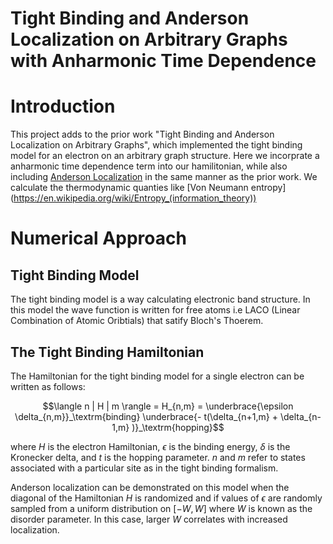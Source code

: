 # Tight Binding and Anderson Localization on Arbitrary Graphs with Anharmonic Time Dependence 






# Introduction
This project adds to the prior work "Tight Binding and Anderson Localization on Arbitrary Graphs", which implemented the tight binding model for an electron on an arbitrary graph structure. Here we incorprate a anharmonic time dependence term into our hamilitonian, while also including [Anderson Localization](https://en.wikipedia.org/wiki/Anderson_localization) in the same manner as the prior work. We calculate the thermodynamic quanties like [Von Neumann entropy] (https://en.wikipedia.org/wiki/Entropy_(information_theory))

# Numerical Approach


## Tight Binding Model

The tight binding model is a way calculating electronic band structure. In this model the wave function is written for free atoms i.e LACO (Linear Combination of Atomic Oribtials) that satify Bloch's Thoerem. 

## The Tight Binding Hamiltonian

The Hamiltonian for the tight binding model for a single electron can be written as follows:

```math
\langle n | H | m \rangle = H_{n,m} = \underbrace{\epsilon \delta_{n,m}}_\textrm{binding} \underbrace{- t(\delta_{n+1,m} + \delta_{n-1,m} )}_\textrm{hopping}
```

where $H$ is the electron Hamiltonian, $\epsilon$ is the binding energy, $\delta$ is the Kronecker delta, and $t$ is the hopping parameter. $n$ and $m$ refer to states associated with a particular site as in the tight binding formalism.

Anderson localization can be demonstrated on this model when the diagonal of the Hamiltonian $H$ is randomized and if values of $\epsilon$ are randomly sampled from a uniform distribution on $[-W, \, W]$ where $W$ is known as the disorder parameter. In this case, larger $W$ correlates with increased localization.
